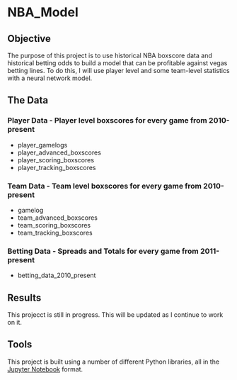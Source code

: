 # NBA_Model

## Objective
The purpose of this project is to use historical NBA boxscore data and historical betting odds to build a model that can be profitable against vegas betting lines.
To do this, I will use player level and some team-level statistics with a neural network model. 


## The Data

### Player Data - Player level boxscores for every game from 2010-present
- player_gamelogs
- player_advanced_boxscores
- player_scoring_boxscores
- player_tracking_boxscores

### Team Data - Team level boxscores for every game from 2010-present 
- gamelog
- team_advanced_boxscores
- team_scoring_boxscores
- team_tracking_boxscores

### Betting Data - Spreads and Totals for every game from 2011-present
- betting_data_2010_present

## Results
This projecct is still in progress. This will be updated as I continue to work on it.

## Tools

This project is built using a number of different Python libraries, all in the [Jupyter Notebook](https://jupyter.org/) format.
